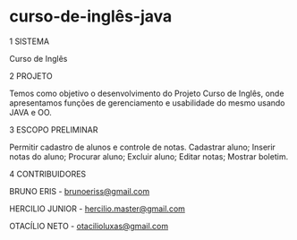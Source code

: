 curso-de-inglês-java
=================

1	SISTEMA

Curso de Inglês

2	PROJETO

Temos como objetivo o desenvolvimento do Projeto Curso de Inglês, onde apresentamos funções de gerenciamento e usabilidade do mesmo usando JAVA e OO.

3	ESCOPO PRELIMINAR

 Permitir cadastro de alunos e controle de notas. 
 Cadastrar aluno; 
 Inserir notas do aluno; 
 Procurar aluno; 
 Excluir aluno; 
 Editar notas; 
 Mostrar boletim.  

4 CONTRIBUIDORES

BRUNO ERIS - brunoeriss@gmail.com

HERCILIO JUNIOR - hercilio.master@gmail.com 

OTACÍLIO NETO - otacilioluxas@gmail.com 

